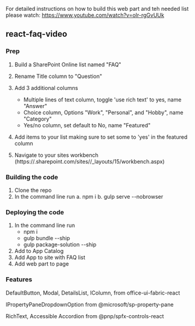 For detailed instructions on how to build this web part and teh needed list please watch: https://www.youtube.com/watch?v=oIr-rgGvUUk

## react-faq-video
### Prep
1. Build a SharePoint Online list named "FAQ"
2. Rename Title column to "Question"
3. Add 3 additional columns

    - Multiple lines of text column, toggle 'use rich text' to yes, name "Answer"
    - Choice column, Options "Work", "Personal", and "Hobby", name "Category"
    - Yes/no column, set default to No, name "Featured"
4. Add items to your list making sure to set some to 'yes' in the featured column
5. Navigate to your sites workbench (https://<tenant>.sharepoint.com/sites/<your site>/_layouts/15/workbench.aspx)

### Building the code
1. Clone the repo
2. In the command line run
    a. npm i
    b. gulp serve --nobrowser

### Deploying the code
1. In the command line run
    - npm i
    - gulp bundle --ship
    - gulp package-solution --ship
2. Add to App Catalog
3. Add App to site with FAQ list
4. Add web part to page

### Features
DefaultButton,
Modal,
DetailsList,
IColumn,
from office-ui-fabric-react

IPropertyPaneDropdownOption 
 from @microsoft/sp-property-pane

RichText,
Accessible Accordion 
from @pnp/spfx-controls-react

